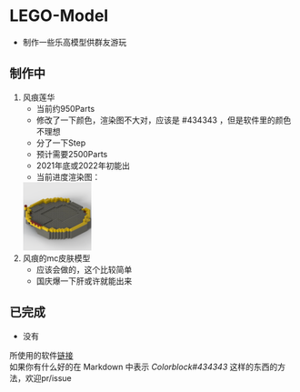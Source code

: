 # LEGO-Model
* 制作一些乐高模型供群友游玩
## 制作中
1. 风痕莲华
	* 当前约950Parts
	* 修改了一下颜色，渲染图不大对，应该是 #434343 ，但是软件里的颜色不理想
	* 分了一下Step
	* 预计需要2500Parts
	* 2021年底或2022年初能出
	* 当前进度渲染图：
	<img src="https://github.com/isrecalpear/LEGO-Model/blob/main/TraceWind_Renge/TraceWind_Renge.png" width="25%" alt="TraceWind_Renge">
2. 风痕的mc皮肤模型
	* 应该会做的，这个比较简单
	* 国庆爆一下肝或许就能出来
## 已完成
* 没有

所使用的软件[链接](https://www.bricklink.com/v3/studio/download.page)  
如果你有什么好的在 Markdown 中表示 _Colorblock#434343_ 这样的东西的方法，欢迎pr/issue
